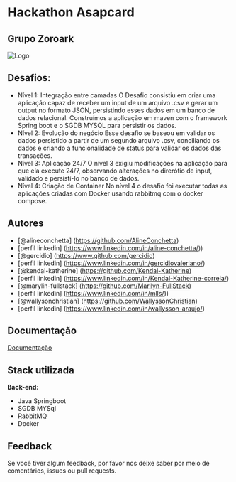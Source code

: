 
# Hackathon Asapcard
## Grupo Zoroark
![Logo](https://i.imgur.com/M5zI5FD.png)

## Desafios:
- Nível 1: Integração entre camadas
  O Desafio consistiu em criar uma aplicação capaz de receber um input de um arquivo .csv e gerar um output no formato JSON, persistindo esses dados em um banco de dados relacional. Construímos a aplicação em maven com o framework Spring boot e o SGDB MYSQL para persistir os dados. 
- Nível 2: Evolução do negócio
  Esse desafio se baseou em validar os dados persistido a partir de um segundo arquivo .csv, conciliando os dados e criando a funcionalidade de status para validar os dados das transações.
- Nível 3: Aplicação 24/7
  O nível 3 exigiu modificações na aplicação para que ela execute 24/7, observando alterações no direrótio de input, validado e persistí-lo no banco de dados.
- Nível 4: Criação de Container
  No nível 4 o desafio foi executar todas as aplicações criadas com Docker usando rabbitmq com o docker compose.
  
## Autores

- [@alineconchetta] (https://github.com/AlineConchetta)
- [perfil linkedin] (https://www.linkedin.com/in/aline-conchetta/))
- [@gercidio] (https://www.github.com/gercidio)
- [perfil linkedin] (https://www.linkedin.com/in/gercidiovaleriano/)
- [@kendal-katherine] (https://github.com/Kendal-Katherine)
- [perfil linkedin] (https://www.linkedin.com/in/Kendal-Katherine-correia/)
- [@marylin-fullstack] (https://github.com/Marilyn-FullStack)
- [perfil linkedin] (https://www.linkedin.com/in/mlls/))
- [@wallysonchristian] (https://github.com/WallyssonChristian)
- [perfil linkedin] (https://www.linkedin.com/in/wallysson-araujo/)

## Documentação

[Documentação](https://github.com/Zoroark-Asapcard/Documentacao)

## Stack utilizada

**Back-end:** 
- Java Springboot
- SGDB MYSql
- RabbitMQ
- Docker 

## Feedback

Se você tiver algum feedback, por favor nos deixe saber por meio de comentários, issues ou pull requests.


